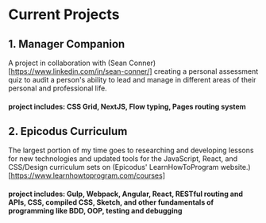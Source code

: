 # Current Projects

## 1. Manager Companion

A project in collaboration with (Sean Conner)[https://www.linkedin.com/in/sean-conner/] creating a personal assessment quiz to audit a person's ability to lead and manage in different areas of their personal and professional life.

#### project includes: CSS Grid, NextJS, Flow typing, Pages routing system

## 2. Epicodus Curriculum

The largest portion of my time goes to researching and developing lessons for new technologies and updated tools for the JavaScript, React, and CSS/Design curriculum sets on (Epicodus' LearnHowToProgram website.)[https://www.learnhowtoprogram.com/courses]

#### project includes: Gulp, Webpack, Angular, React, RESTful routing and APIs, CSS, compiled CSS, Sketch, and other fundamentals of programming like BDD, OOP, testing and debugging
